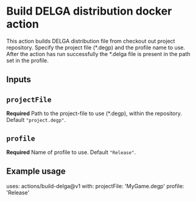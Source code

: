 # Build DELGA distribution docker action

This action builds DELGA distribution file from checkout out project repository.
Specify the project file (*.degp) and the profile name to use. After the action
has run successfully the *.delga file is present in the path set in the profile.

## Inputs

## `projectFile`

**Required** Path to the project-file to use (*.degp), within the repository. Default `"project.degp"`.

## `profile`

**Required** Name of profile to use. Default `"Release"`.

## Example usage

uses: actions/build-delga@v1
with:
  projectFile: 'MyGame.degp'
  profile: 'Release'
